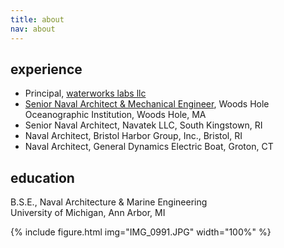 ```yaml
---
title: about
nav: about
---
```


## experience
* Principal, [waterworks labs llc](https://waterworkslabs.com)
* [Senior Naval Architect & Mechanical Engineer](https://www2.whoi.edu/staff/ccluett/), Woods Hole Oceanographic Institution, Woods Hole, MA
* Senior Naval Architect, Navatek LLC, South Kingstown, RI
* Naval Architect, Bristol Harbor Group, Inc., Bristol, RI
* Naval Architect, General Dynamics Electric Boat, Groton, CT  

## education
B.S.E., Naval Architecture & Marine Engineering\
University of Michigan, Ann Arbor, MI

{% include figure.html img="IMG_0991.JPG" width="100%" %}

<!--- 
## experience
[Naval Architect/Mechanical Engineer](https://www2.whoi.edu/staff/ccluett/) (2019-Present)\
[Oceanographic Systems Lab](https://www2.whoi.edu/site/osl/), [Woods Hole Oceanographic Institution](https://www.whoi.edu/) - Woods Hole, MA
  
Senior Naval Architect and Mechanical Engineer (2017-2019)\
Navatek LLC - South Kingstown, RI
  
Naval Architect (2013-2017)\
[Bristol Harbor Group, Inc.](https://bristolharborgroup.com/) - Bristol, RI
  
Naval Architect (2012-2013)\
[General Dynamics Electric Boat](https://www.gdeb.com/) - Groton, CT  

## education
B.S.E., [Naval Architecture & Marine Engineering](https://name.engin.umich.edu/) (2012)\
University of Michigan - Ann Arbor, MI
  
--> 

